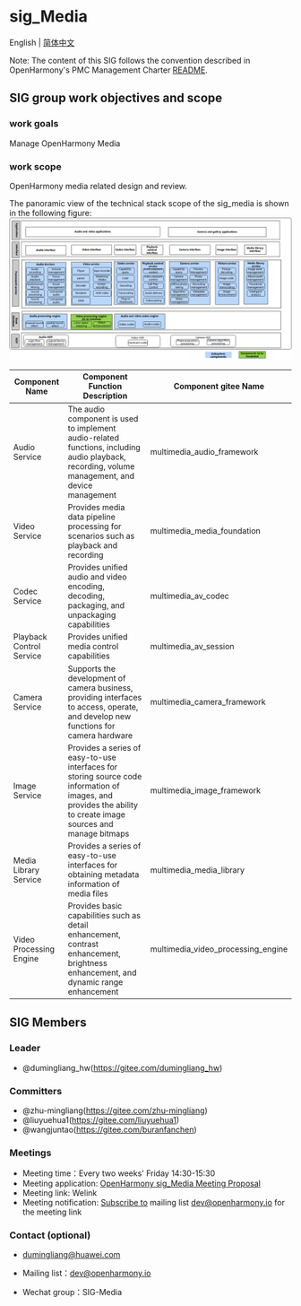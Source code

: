 # sig_Media
English | [简体中文](./sig_media_cn.md)

Note: The content of this SIG follows the convention described in OpenHarmony's PMC Management Charter [README](../../zh/pmc.md).

## SIG group work objectives and scope

### work goals
Manage OpenHarmony Media

### work scope
OpenHarmony media related design and review.

The panoramic view of the technical stack scope of the sig_media is shown in the following figure:
![Overview of openHarmony Documentation](figures/media_overview.png)

|Component Name|Component Function Description|Component gitee Name|
| ------------ | ------------ |------------ |
|Audio Service|The audio component is used to implement audio-related functions, including audio playback, recording, volume management, and device management|multimedia_audio_framework|
|Video Service|Provides media data pipeline processing for scenarios such as playback and recording|multimedia_media_foundation|
|Codec Service|Provides unified audio and video encoding, decoding, packaging, and unpackaging capabilities|multimedia_av_codec|
|Playback Control Service|Provides unified media control capabilities|multimedia_av_session|
|Camera Service|Supports the development of camera business, providing interfaces to access, operate, and develop new functions for camera hardware|multimedia_camera_framework|
|Image Service|Provides a series of easy-to-use interfaces for storing source code information of images, and provides the ability to create image sources and manage bitmaps|multimedia_image_framework|
|Media Library Service|Provides a series of easy-to-use interfaces for obtaining metadata information of media files|multimedia_media_library|
|Video Processing Engine|Provides basic capabilities such as detail enhancement, contrast enhancement, brightness enhancement, and dynamic range enhancement|multimedia_video_processing_engine|
## SIG Members

### Leader
- @dumingliang_hw(https://gitee.com/dumingliang_hw)

### Committers
- @zhu-mingliang(https://gitee.com/zhu-mingliang)
- @liuyuehua1(https://gitee.com/liuyuehua1)
- @wangjuntao(https://gitee.com/buranfanchen)

### Meetings
 - Meeting time：Every two weeks' Friday 14:30-15:30
 - Meeting application: [OpenHarmony sig_Media Meeting Proposal](https://shimo.im/sheets/DTgCtcgrHhyTq6tD/MODOC)
 - Meeting link: Welink
 - Meeting notification: [Subscribe to](https://lists.openatom.io/postorius/lists/dev.openharmony.io) mailing list dev@openharmony.io for the meeting link

### Contact (optional)

- dumingliang@huawei.com

- Mailing list：dev@openharmony.io
- Wechat group：SIG-Media
